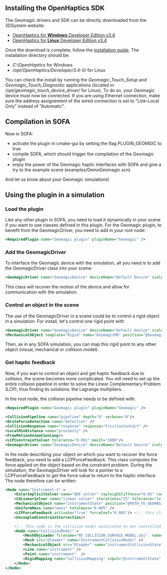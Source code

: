 Installing the OpenHaptics SDK
------------------------------

The Geomagic drivers and SDK can be directly downloaded from the 3DSystem website:  
-  [OpenHaptics for **Windows** Developer Edition v3.4](https://3dsystems.teamplatform.com/pages/102774?t=r4nk8zvqwa91)  
-  [OpenHaptics for **Linux** Developer Edition v3.4](https://3dsystems.teamplatform.com/pages/102863?t=fptvcy2zbkcc)

Once the download is complete, follow the [installation guide](https://3dsystems.teamplatform.com/pages/102863?t=fptvcy2zbkcc#). The installation directory should be:
-  *C:\OpenHaptics* for Windows
-  */opt/OpenHaptics/Developer/3.4-0/* for Linux

You can check the install by running the *Geomagic_Touch_Setup* and *Geomagic_Touch_Diagnostic* applications (located in */opt/geomagic_touch_device_driver/* for Linux). To do so, your Geomagic device must now be connected. If you are using Ethernet connection, make sure the address assignement of the wired connection is set to "Link-Local Only" instead of "Automatic".


Compilation in SOFA
-------------------

Now in SOFA:
- activate the plugin in cmake-gui by setting the flag PLUGIN_GEOMGIC to true
- compile SOFA, which should trigger the compilation of the Geomagic plugin
- enjoy the power of the Geomagic haptic interfaces with SOFA and give a try to the example scene (examples/DemoGeomagic.scn)

And let us know about your Geomagic simulations!



Using the plugin in a simulation
--------------------------------

### Load the plugin

Like any other plugin in SOFA, you need to load it dynamically in your scene if you want to use classes defined in this plugin.
For the Geomagic plugin, to benefit from the GeomagicDriver, you need to add in your root node:

```xml
<RequiredPlugin name="Geomagic plugin" pluginName="Geomagic" />
```

### Add the GeomagicDriver

To interface the Geomagic device with the simulation, all you need is to add the GeomagicDriver class into your scene:
```xml
<GeomagicDriver name="GeomagicDevice" deviceName="Default Device" scale="1" drawDeviceFrame="1" positionBase="0 0 0"  orientationBase="0 0 0 1"/>
```

This class will recover the motion of the device and allow for communication with the simulation.

### Control an object in the scene

The use of the GeomagicDriver in a scene could be to control a rigid object in a simulation.
For install, let's control one rigid point with
```xml
<GeomagicDriver name="GeomagicDevice" deviceName="Default Device" scale="1" drawDeviceFrame="1" positionBase="0 0 0" orientationBase="0 0 0 1"/>
<MechanicalObject template="Rigid" name="GeomagicMO" position="@GeomagicDevice.positionDevice" />
```

Then, as in any SOFA simulation, you can map this rigid point to any other object (visual, mechanical or collision model).

### Get haptic feedback

Now, if you wan to control an object and get haptic feedback due to collision, the scene becomes more complicated.
You will need to set up the entire collision pipeline in order to solve the Linear Complementary Problem (LCP), thus finding its solutions: the Lagrange multipliers.

In the root node, the collision pipeline needs to be defined with:
```xml
<RequiredPlugin name="Geomagic plugin" pluginName="Geomagic" />
    
<CollisionPipeline name="pipeline" depth="6" verbose="0"/>
<BruteForceDetection name="detection" />
<CollisionResponse name="response" response="FrictionContact" />
<LocalMinDistance name="proximity" />
<FreeMotionAnimationLoop/>
<LCPConstraintSolver tolerance="0.001" maxIt="1000"/>
<GeomagicDriver name="GeomagicDevice" deviceName="Default Device" scale="1" drawDeviceFrame="1" positionBase="0 0 0" orientationBase="0 0 0 1" />
```

In the node describing your object on which you want to recover the force feedback, you need to add a LCPForceFeedback. This class computes the force applied on the object based on the constraint problem. During the simulation, the GeomagicDriver will look for a pointer to a LCPForceFeedback to get the force value to return to the haptic interface. The node therefore can be written:

```xml
<Node name="Instrument-1" >
    <EulerImplicitSolver name="ODE solver" rayleighStiffness="0.05" rayleighMass="1.0" />
    <CGLinearSolver name="linear solver" iterations="25" tolerance="1e-10" threshold="10e-10" /> 
    <MechanicalObject name="instrumentState" position="@PATH_TO_GEOMAGICDRIVER/GeomagicDevice.positionDevice" template="Rigid" />
    <UniformMass name="mass" totalmass="0.005" />
    <LCPForceFeedback activate="true" forceCoef="0.005"/> <!-- this class computes the force to return back -->
    <UncoupledConstraintCorrection/>

    <!-- This node is the collision model associated to our controlled object -->
    <Node name="CollisionModel" >
        <MeshObjLoader filename="MY_COLLISION_SURFACE_MODEL.obj"  name="loader"/>
        <Mesh src="@loader" name="InstrumentCollisionModel" />
        <MechanicalObject src="@loader" name="instrumentCollisionState"  />
        <Line name="instrument" />
        <Point name="instrument"  /> 
        <RigidMapping name="CollisionMapping" input="@instrumentState" output="@instrumentCollisionState" />
    </Node>
</Node>
```